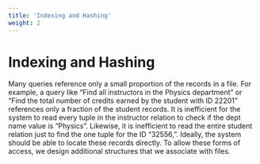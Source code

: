 ```yaml
---
title: 'Indexing and Hashing'
weight: 2
---
```


# Indexing and Hashing

Many queries reference only a small proportion of the records in a file. For example, a query like “Find all instructors in the Physics department” or “Find the total number of credits earned by the student with ID 22201” references only a fraction of the student records. It is inefficient for the system to read every tuple in the instructor relation to check if the dept name value is “Physics”. Likewise, it is inefficient to read the entire student relation just to find the one tuple for the ID “32556,”. Ideally, the system should be able to locate these records directly. To allow these forms of access, we design additional structures that we associate with files.